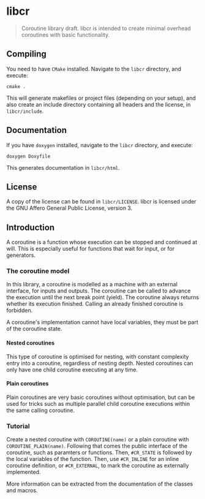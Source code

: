 # libcr

> Coroutine library draft.
> libcr is intended to create minimal overhead coroutines with basic functionality.

## Compiling

You need to have `CMake` installed. Navigate to the `libcr` directory, and execute:

	cmake .

This will generate makefiles or project files (depending on your setup), and also create an include directory containing all headers and the license, in `libcr/include`.

## Documentation

If you have `doxygen` installed, navigate to the `libcr` directory, and execute:

	doxygen Doxyfile

This generates documentation in `libcr/html`.

## License

A copy of the license can be found in `libcr/LICENSE`.
libcr is licensed under the GNU Affero General Public License, version 3.

## Introduction

A coroutine is a function whose execution can be stopped and continued at will.
This is especially useful for functions that wait for input, or for generators.

### The coroutine model

In this library, a coroutine is modelled as a machine with an external interface, for inputs and outputs.
The coroutine can be called to advance the execution until the next break point (yield).
The coroutine always returns whether its execution finished.
Calling an already finished coroutine is forbidden.

A coroutine's implementation cannot have local variables, they must be part of the coroutine state.

#### Nested coroutines

This type of coroutine is optimised for nesting, with constant complexity entry into a coroutine, regardless of nesting depth. Nested coroutines can only have one child coroutine executing at any time.

#### Plain coroutines

Plain coroutines are very basic coroutines without optimisation, but can be used for tricks such as multiple parallel child coroutine executions within the same calling coroutine.

### Tutorial

Create a nested coroutine with `COROUTINE(name)` or a plain coroutine with `COROUTINE_PLAIN(name)`.
Following that comes the public interface of the coroutine, such as paramters or functions.
Then, `#CR_STATE` is followed by the local variables of the function.
Then, use `#CR_INLINE` for an inline coroutine definition, or `#CR_EXTERNAL`, to mark the coroutine as externally implemented.

More information can be extracted from the documentation of the classes and macros.